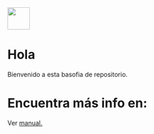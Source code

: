 
<img src="https://i.imgur.com/p1lktyj.png" width="50" >

# Hola
Bienvenido a esta basofia de repositorio.

# Encuentra más info en: 
Ver [manual.](docs/Info.md)
